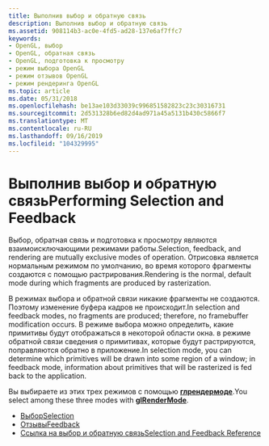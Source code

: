 ```yaml
---
title: Выполнив выбор и обратную связь
description: Выполнив выбор и обратную связь
ms.assetid: 908114b3-ac0e-4fd5-ad28-137e6af7ffc7
keywords:
- OpenGL, выбор
- OpenGL, обратная связь
- OpenGL, подготовка к просмотру
- режим выбора OpenGL
- режим отзывов OpenGL
- режим рендеринга OpenGL
ms.topic: article
ms.date: 05/31/2018
ms.openlocfilehash: be13ae103d33039c996851582823c23c30316731
ms.sourcegitcommit: 2d531328b6ed82d4ad971a45a5131b430c5866f7
ms.translationtype: MT
ms.contentlocale: ru-RU
ms.lasthandoff: 09/16/2019
ms.locfileid: "104329995"
---
```

# <a name="performing-selection-and-feedback"></a><span data-ttu-id="8f904-109">Выполнив выбор и обратную связь</span><span class="sxs-lookup"><span data-stu-id="8f904-109">Performing Selection and Feedback</span></span>

<span data-ttu-id="8f904-110">Выбор, обратная связь и подготовка к просмотру являются взаимоисключающими режимами работы.</span><span class="sxs-lookup"><span data-stu-id="8f904-110">Selection, feedback, and rendering are mutually exclusive modes of operation.</span></span> <span data-ttu-id="8f904-111">Отрисовка является нормальным режимом по умолчанию, во время которого фрагменты создаются с помощью растрирования.</span><span class="sxs-lookup"><span data-stu-id="8f904-111">Rendering is the normal, default mode during which fragments are produced by rasterization.</span></span>

<span data-ttu-id="8f904-112">В режимах выбора и обратной связи никакие фрагменты не создаются. Поэтому изменение буфера кадров не происходит.</span><span class="sxs-lookup"><span data-stu-id="8f904-112">In selection and feedback modes, no fragments are produced; therefore, no framebuffer modification occurs.</span></span> <span data-ttu-id="8f904-113">В режиме выбора можно определить, какие примитивы будут отображаться в некоторой области окна. в режиме обратной связи сведения о примитивах, которые будут растрируются, поправляются обратно в приложение.</span><span class="sxs-lookup"><span data-stu-id="8f904-113">In selection mode, you can determine which primitives will be drawn into some region of a window; in feedback mode, information about primitives that will be rasterized is fed back to the application.</span></span>

<span data-ttu-id="8f904-114">Вы выбираете из этих трех режимов с помощью [**глрендермоде**](glrendermode.md).</span><span class="sxs-lookup"><span data-stu-id="8f904-114">You select among these three modes with [**glRenderMode**](glrendermode.md).</span></span>

-   [<span data-ttu-id="8f904-115">Выбор</span><span class="sxs-lookup"><span data-stu-id="8f904-115">Selection</span></span>](selection.md)
-   [<span data-ttu-id="8f904-116">Отзывы</span><span class="sxs-lookup"><span data-stu-id="8f904-116">Feedback</span></span>](feedback.md)
-   [<span data-ttu-id="8f904-117">Ссылка на выбор и обратную связь</span><span class="sxs-lookup"><span data-stu-id="8f904-117">Selection and Feedback Reference</span></span>](selection-and-feedback-reference.md)

 

 




